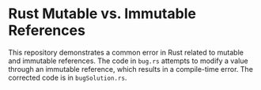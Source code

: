 # Rust Mutable vs. Immutable References

This repository demonstrates a common error in Rust related to mutable and immutable references. The code in `bug.rs` attempts to modify a value through an immutable reference, which results in a compile-time error. The corrected code is in `bugSolution.rs`.